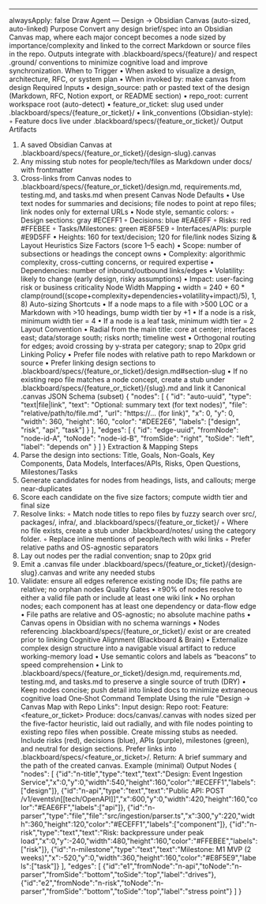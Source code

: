 ---

alwaysApply: false
Draw Agent — Design → Obsidian Canvas (auto-sized, auto-linked)
Purpose
Convert any design brief/spec into an Obsidian Canvas map, where each major concept becomes a node sized by importance/complexity and linked to the correct Markdown or source files in the repo. Outputs integrate with .blackboard/specs/{feature}/ and respect .ground/ conventions to minimize cognitive load and improve synchronization.
When to Trigger
• When asked to visualize a design, architecture, RFC, or system plan
• When invoked by: make canvas from design
Required Inputs
• design_source: path or pasted text of the design (Markdown, RFC, Notion export, or README section)
• repo_root: current workspace root (auto-detect)
• feature_or_ticket: slug used under .blackboard/specs/{feature_or_ticket}/
• link_conventions (Obsidian-style):
◦ Feature docs live under .blackboard/specs/{feature_or_ticket}/
Output Artifacts

1. A saved Obsidian Canvas at .blackboard/specs/{feature_or_ticket}/{design-slug}.canvas
2. Any missing stub notes for people/tech/files as Markdown under docs/ with frontmatter
3. Cross-links from Canvas nodes to .blackboard/specs/{feature_or_ticket}/design.md, requirements.md, testing.md, and tasks.md when present
   Canvas Node Defaults
   • Use text nodes for summaries and decisions; file nodes to point at repo files; link nodes only for external URLs
   • Node style, semantic colors:
   ◦ Design sections: gray #ECEFF1
   ◦ Decisions: blue #EAE6FF
   ◦ Risks: red #FFEBEE
   ◦ Tasks/Milestones: green #E8F5E9
   ◦ Interfaces/APIs: purple #E9D5FF
   • Heights: 160 for text/decision; 120 for file/link nodes
   Sizing & Layout Heuristics
   Size Factors (score 1–5 each)
   • Scope: number of subsections or headings the concept owns
   • Complexity: algorithmic complexity, cross-cutting concerns, or required expertise
   • Dependencies: number of inbound/outbound links/edges
   • Volatility: likely to change (early design, risky assumptions)
   • Impact: user-facing risk or business criticality
   Node Width Mapping
   • width = 240 + 60 \* clamp(round((scope+complexity+dependencies+volatility+impact)/5), 1, 8)
   Auto-sizing Shortcuts
   • If a node maps to a file with >500 LOC or a Markdown with >10 headings, bump width tier by +1
   • If a node is a risk, minimum width tier = 4
   • If a node is a leaf task, minimum width tier = 2
   Layout Convention
   • Radial from the main title: core at center; interfaces east; data/storage south; risks north; timeline west
   • Orthogonal routing for edges; avoid crossing by y-strata per category; snap to 20px grid
   Linking Policy
   • Prefer file nodes with relative path to repo Markdown or source
   • Prefer linking design sections to .blackboard/specs/{feature_or_ticket}/design.md#section-slug
   • If no existing repo file matches a node concept, create a stub under .blackboard/specs/{feature_or_ticket}/{slug}.md and link it
   Canonical .canvas JSON Schema (subset)
   {
   "nodes": [
   {
   "id": "auto-uuid",
   "type": "text|file|link",
   "text": "Optional: summary text (for text nodes)",
   "file": "relative/path/to/file.md",
   "url": "https://... (for link)",
   "x": 0,
   "y": 0,
   "width": 360,
   "height": 160,
   "color": "#DEE2E6",
   "labels": ["design", "risk", "api", "task"]
   }
   ],
   "edges": [
   {
   "id": "edge-uuid",
   "fromNode": "node-id-A",
   "toNode": "node-id-B",
   "fromSide": "right",
   "toSide": "left",
   "label": "depends on"
   }
   ]
   }
   Extraction & Mapping Steps
4. Parse the design into sections: Title, Goals, Non-Goals, Key Components, Data Models, Interfaces/APIs, Risks, Open Questions, Milestones/Tasks
5. Generate candidates for nodes from headings, lists, and callouts; merge near-duplicates
6. Score each candidate on the five size factors; compute width tier and final size
7. Resolve links:
   ◦ Match node titles to repo files by fuzzy search over src/, packages/, infra/, and .blackboard/specs/{feature_or_ticket}/
   ◦ Where no file exists, create a stub under .blackboard/notes/ using the category folder.
   ◦ Replace inline mentions of people/tech with wiki links
   ◦ Prefer relative paths and OS-agnostic separators
8. Lay out nodes per the radial convention; snap to 20px grid
9. Emit a .canvas file under .blackboard/specs/{feature_or_ticket}/{design-slug}.canvas and write any needed stubs
10. Validate: ensure all edges reference existing node IDs; file paths are relative; no orphan nodes
    Quality Gates
    • ≥90% of nodes resolve to either a valid file path or include at least one wiki link
    • No orphan nodes; each component has at least one dependency or data-flow edge
    • File paths are relative and OS-agnostic; no absolute machine paths
    • Canvas opens in Obsidian with no schema warnings
    • Nodes referencing .blackboard/specs/{feature_or_ticket}/ exist or are created prior to linking
    Cognitive Alignment (Blackboard & Brain)
    • Externalize complex design structure into a navigable visual artifact to reduce working-memory load
    • Use semantic colors and labels as “beacons” to speed comprehension
    • Link to .blackboard/specs/{feature_or_ticket}/design.md, requirements.md, testing.md, and tasks.md to preserve a single source of truth (DRY)
    • Keep nodes concise; push detail into linked docs to minimize extraneous cognitive load
    One‑Shot Command Template
    Using the rule "Design → Canvas Map with Repo Links":
    Input design: <paste or path>
    Repo root: <auto-detect>
    Feature: <feature_or_ticket>
    Produce: docs/canvas/<slug>.canvas with nodes sized per the five-factor heuristic, laid out radially, and with file nodes pointing to existing repo files when possible. Create missing stubs as needed. Include risks (red), decisions (blue), APIs (purple), milestones (green), and neutral for design sections. Prefer links into .blackboard/specs/<feature_or_ticket>/.
    Return: A brief summary and the path of the created canvas.
    Example (minimal) Output Nodes
    {
    "nodes": [
    {"id":"n-title","type":"text","text":"Design: Event Ingestion Service","x":0,"y":0,"width":540,"height":160,"color":"#ECEFF1","labels":["design"]},
    {"id":"n-api","type":"text","text":"Public API: POST /v1/events\n[[tech/OpenAPI]]","x":600,"y":0,"width":420,"height":160,"color":"#EAE6FF","labels":["api"]},
    {"id":"n-parser","type":"file","file":"src/ingestion/parser.ts","x":300,"y":220,"width":360,"height":120,"color":"#ECEFF1","labels":["component"]},
    {"id":"n-risk","type":"text","text":"Risk: backpressure under peak load","x":0,"y":-240,"width":480,"height":160,"color":"#FFEBEE","labels":["risk"]},
    {"id":"n-milestone","type":"text","text":"Milestone: M1 MVP (2 weeks)","x":-520,"y":0,"width":360,"height":160,"color":"#E8F5E9","labels":["task"]}
    ],
    "edges": [
    {"id":"e1","fromNode":"n-api","toNode":"n-parser","fromSide":"bottom","toSide":"top","label":"drives"},
    {"id":"e2","fromNode":"n-risk","toNode":"n-parser","fromSide":"bottom","toSide":"top","label":"stress point"}
    ]
    }
